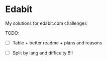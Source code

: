 # Edabit
My solutions for edabit.com challenges 

TODO: 
- [ ] Table + better readme + plans and reasons
- [ ] Split by lang and difficulty !!!!

